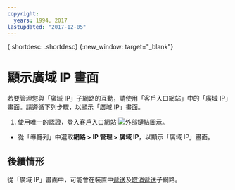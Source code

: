 ```yaml
---
copyright:
  years: 1994, 2017
lastupdated: "2017-12-05"
---
```

{:shortdesc: .shortdesc}
{:new_window: target="_blank"}

# 顯示廣域 IP 畫面

若要管理您與「廣域 IP」子網路的互動，請使用「客戶入口網站」中的「廣域 IP」畫面。請遵循下列步驟，以顯示「廣域 IP」畫面。

1. 使用唯一的認證，登入[客戶入口網站 ![外部鏈結圖示](../../icons/launch-glyph.svg "外部鏈結圖示")](https://control.softlayer.com/)。
* 從「導覽列」中選取**網路 > IP 管理 > 廣域 IP**，以顯示「廣域 IP」畫面。

## 後續情形

從「廣域 IP」畫面中，可能會在裝置中[遞送](route-global-ip-to-device.html)及[取消遞送](unroute-global-ip.html)子網路。
